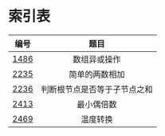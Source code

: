 # 索引表

|  编号  |               题目               |
|:------:|:--------------------------------:|
|[1486](./1486.c)     | 数组异或操作|
|[2235](./2235.c)     | 简单的两数相加                 |
|[2236](./2236.c)     | 判断根节点是否等于子节点之和               |
|[2413](./2413.c)        |        最小偶倍数        |
|[2469](./2469.c)     | 温度转换                                  |
